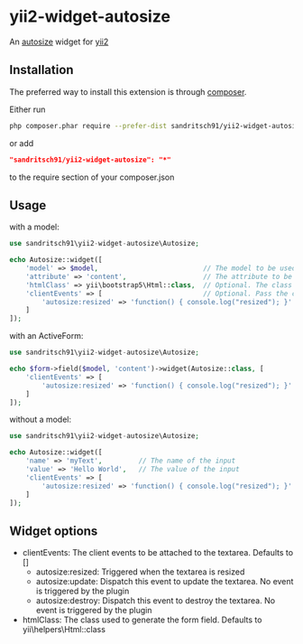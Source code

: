 # yii2-widget-autosize

An [autosize](https://www.jacklmoore.com/autosize/) widget for [yii2](https://www.yiiframework.com/)

## Installation

The preferred way to install this extension is through [composer](http://getcomposer.org/download/).

Either run

```bash
php composer.phar require --prefer-dist sandritsch91/yii2-widget-autosize
```

or add

```json
"sandritsch91/yii2-widget-autosize": "*"
```

to the require section of your composer.json

## Usage

with a model:

```php
use sandritsch91\yii2-widget-autosize\Autosize;

echo Autosize::widget([
    'model' => $model,                          // The model to be used in the form
    'attribute' => 'content',                   // The attribute to be used in the form
    'htmlClass' => yii\bootstrap5\Html::class,  // Optional. The class used to generate the form field
    'clientEvents' => [                         // Optional. Pass the client events to be attached to the textarea
        'autosize:resized' => 'function() { console.log("resized"); }'
    ]
]);
```

with an ActiveForm:

```php
use sandritsch91\yii2-widget-autosize\Autosize;

echo $form->field($model, 'content')->widget(Autosize::class, [
    'clientEvents' => [
        'autosize:resized' => 'function() { console.log("resized"); }'
    ]
]);
```

without a model:

```php
use sandritsch91\yii2-widget-autosize\Autosize;

echo Autosize::widget([
    'name' => 'myText',         // The name of the input
    'value' => 'Hello World',   // The value of the input
    'clientEvents' => [
        'autosize:resized' => 'function() { console.log("resized"); }'
    ]
]);
```

## Widget options
- clientEvents: The client events to be attached to the textarea. Defaults to []
  - autosize:resized: Triggered when the textarea is resized
  - autosize:update: Dispatch this event to update the textarea. No event is triggered by the plugin
  - autosize:destroy: Dispatch this event to destroy the textarea. No event is triggered by the plugin
- htmlClass: The class used to generate the form field. Defaults to yii\helpers\Html::class
